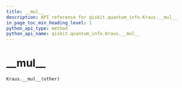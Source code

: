 ```yaml
---
title: __mul__
description: API reference for qiskit.quantum_info.Kraus.__mul__
in_page_toc_min_heading_level: 1
python_api_type: method
python_api_name: qiskit.quantum_info.Kraus.__mul__
---
```


# \_\_mul\_\_

<span id="qiskit.quantum_info.Kraus.__mul__" />

`Kraus.__mul__(other)`

